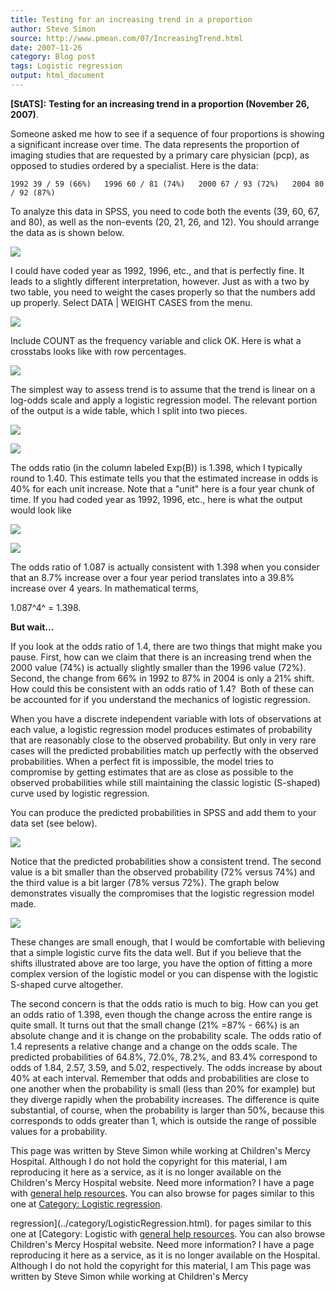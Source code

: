 ```yaml
---
title: Testing for an increasing trend in a proportion
author: Steve Simon
source: http://www.pmean.com/07/IncreasingTrend.html
date: 2007-11-26
category: Blog post
tags: Logistic regression
output: html_document
---
```

**[StATS]:** **Testing for an increasing trend in a
proportion (November 26, 2007)**.

Someone asked me how to see if a sequence of four proportions is showing
a significant increase over time. The data represents the proportion of
imaging studies that are requested by a primary care physician (pcp), as
opposed to studies ordered by a specialist. Here is the data:

`1992 39 / 59 (66%)   1996 60 / 81 (74%)   2000 67 / 93 (72%)   2004 80 / 92 (87%)`

To analyze this data in SPSS, you need to code both the events (39, 60,
67, and 80), as well as the non-events (20, 21, 26, and 12). You should
arrange the data as is shown below.

![](../../../web/images/07/IncreasingTrend01.gif)

I could have coded year as 1992, 1996, etc., and that is perfectly fine.
It leads to a slightly different interpretation, however. Just as with a
two by two table, you need to weight the cases properly so that the
numbers add up properly. Select DATA \| WEIGHT CASES from the menu.

![](../../../web/images/07/IncreasingTrend02.gif)

Include COUNT as the frequency variable and click OK. Here is what a
crosstabs looks like with row percentages.

![](../../../web/images/07/IncreasingTrend03.gif)

The simplest way to assess trend is to assume that the trend is linear
on a log-odds scale and apply a logistic regression model. The relevant
portion of the output is a wide table, which I split into two pieces.

![](../../../web/images/07/IncreasingTrend04.gif)

![](../../../web/images/07/IncreasingTrend05.gif)

The odds ratio (in the column labeled Exp(B)) is 1.398, which I
typically round to 1.40. This estimate tells you that the estimated
increase in odds is 40% for each unit increase. Note that a \"unit\"
here is a four year chunk of time. If you had coded year as 1992, 1996,
etc., here is what the output would look like

![](../../../web/images/07/IncreasingTrend06.gif)

![](../../../web/images/07/IncreasingTrend07.gif)

The odds ratio of 1.087 is actually consistent with 1.398 when you
consider that an 8.7% increase over a four year period translates into a
39.8% increase over 4 years. In mathematical terms,

1.087^4^ = 1.398.

**But wait\...**

If you look at the odds ratio of 1.4, there are two things that might
make you pause. First, how can we claim that there is an increasing
trend when the 2000 value (74%) is actually slightly smaller than the
1996 value (72%). Second, the change from 66% in 1992 to 87% in 2004 is
only a 21% shift. How could this be consistent with an odds ratio of
1.4?  Both of these can be accounted for if you understand the mechanics
of logistic regression.

When you have a discrete independent variable with lots of observations
at each value, a logistic regression model produces estimates of
probability that are reasonably close to the observed probability. But
only in very rare cases will the predicted probabilities match up
perfectly with the observed probabilities. When a perfect fit is
impossible, the model tries to compromise by getting estimates that are
as close as possible to the observed probabilities while still
maintaining the classic logistic (S-shaped) curve used by logistic
regression.

You can produce the predicted probabilities in SPSS and add them to your
data set (see below).

![](../../../web/images/07/IncreasingTrend08.gif)

Notice that the predicted probabilities show a consistent trend. The
second value is a bit smaller than the observed probability (72% versus
74%) and the third value is a bit larger (78% versus 72%). The graph
below demonstrates visually the compromises that the logistic regression
model made.

![](../../../web/images/07/IncreasingTrend09.gif)

These changes are small enough, that I would be comfortable with
believing that a simple logistic curve fits the data well. But if you
believe that the shifts illustrated above are too large, you have the
option of fitting a more complex version of the logistic model or you
can dispense with the logistic S-shaped curve altogether.

The second concern is that the odds ratio is much to big. How can you
get an odds ratio of 1.398, even though the change across the entire
range is quite small. It turns out that the small change (21% =87% -
66%) is an absolute change and it is change on the probability scale.
The odds ratio of 1.4 represents a relative change and a change on the
odds scale. The predicted probabilities of 64.8%, 72.0%, 78.2%, and
83.4% correspond to odds of 1.84, 2.57, 3.59, and 5.02, respectively.
The odds increase by about 40% at each interval. Remember that odds and
probabilities are close to one another when the probability is small
(less than 20% for example) but they diverge rapidly when the
probability increases. The difference is quite substantial, of course,
when the probability is larger than 50%, because this corresponds to
odds greater than 1, which is outside the range of possible values for a
probability.

This page was written by Steve Simon while working at Children\'s Mercy
Hospital. Although I do not hold the copyright for this material, I am
reproducing it here as a service, as it is no longer available on the
Children\'s Mercy Hospital website. Need more information? I have a page
with [general help resources](../GeneralHelp.html). You can also browse
for pages similar to this one at [Category: Logistic
regression](../category/LogisticRegression.html).
<!---More--->
regression](../category/LogisticRegression.html).
for pages similar to this one at [Category: Logistic
with [general help resources](../GeneralHelp.html). You can also browse
Children\'s Mercy Hospital website. Need more information? I have a page
reproducing it here as a service, as it is no longer available on the
Hospital. Although I do not hold the copyright for this material, I am
This page was written by Steve Simon while working at Children\'s Mercy

<!---Do not use
**[StATS]:** **Testing for an increasing trend in a
This page was written by Steve Simon while working at Children\'s Mercy
Hospital. Although I do not hold the copyright for this material, I am
reproducing it here as a service, as it is no longer available on the
Children\'s Mercy Hospital website. Need more information? I have a page
with [general help resources](../GeneralHelp.html). You can also browse
for pages similar to this one at [Category: Logistic
regression](../category/LogisticRegression.html).
--->

